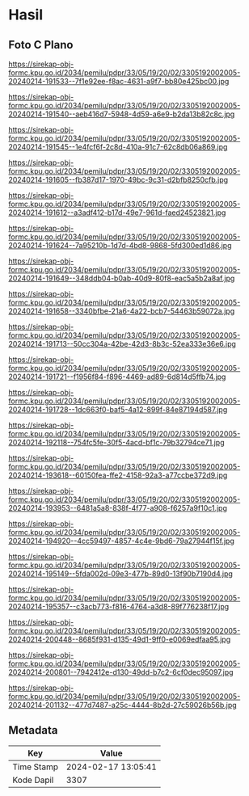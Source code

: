 # Hasil

## Foto C Plano

https://sirekap-obj-formc.kpu.go.id/2034/pemilu/pdpr/33/05/19/20/02/3305192002005-20240214-191533--7f1e92ee-f8ac-4631-a9f7-bb80e425bc00.jpg

https://sirekap-obj-formc.kpu.go.id/2034/pemilu/pdpr/33/05/19/20/02/3305192002005-20240214-191540--aeb416d7-5948-4d59-a6e9-b2da13b82c8c.jpg

https://sirekap-obj-formc.kpu.go.id/2034/pemilu/pdpr/33/05/19/20/02/3305192002005-20240214-191545--1e4fcf6f-2c8d-410a-91c7-62c8db06a869.jpg

https://sirekap-obj-formc.kpu.go.id/2034/pemilu/pdpr/33/05/19/20/02/3305192002005-20240214-191605--fb387d17-1970-49bc-9c31-d2bfb8250cfb.jpg

https://sirekap-obj-formc.kpu.go.id/2034/pemilu/pdpr/33/05/19/20/02/3305192002005-20240214-191612--a3adf412-b17d-49e7-961d-faed24523821.jpg

https://sirekap-obj-formc.kpu.go.id/2034/pemilu/pdpr/33/05/19/20/02/3305192002005-20240214-191624--7a95210b-1d7d-4bd8-9868-5fd300ed1d86.jpg

https://sirekap-obj-formc.kpu.go.id/2034/pemilu/pdpr/33/05/19/20/02/3305192002005-20240214-191649--348ddb04-b0ab-40d9-80f8-eac5a5b2a8af.jpg

https://sirekap-obj-formc.kpu.go.id/2034/pemilu/pdpr/33/05/19/20/02/3305192002005-20240214-191658--3340bfbe-21a6-4a22-bcb7-54463b59072a.jpg

https://sirekap-obj-formc.kpu.go.id/2034/pemilu/pdpr/33/05/19/20/02/3305192002005-20240214-191713--50cc304a-42be-42d3-8b3c-52ea333e36e6.jpg

https://sirekap-obj-formc.kpu.go.id/2034/pemilu/pdpr/33/05/19/20/02/3305192002005-20240214-191721--f1956f84-f896-4469-ad89-6d814d5ffb74.jpg

https://sirekap-obj-formc.kpu.go.id/2034/pemilu/pdpr/33/05/19/20/02/3305192002005-20240214-191728--1dc663f0-baf5-4a12-899f-84e87194d587.jpg

https://sirekap-obj-formc.kpu.go.id/2034/pemilu/pdpr/33/05/19/20/02/3305192002005-20240214-192118--754fc5fe-30f5-4acd-bf1c-79b32794ce71.jpg

https://sirekap-obj-formc.kpu.go.id/2034/pemilu/pdpr/33/05/19/20/02/3305192002005-20240214-193618--60150fea-ffe2-4158-92a3-a77ccbe372d9.jpg

https://sirekap-obj-formc.kpu.go.id/2034/pemilu/pdpr/33/05/19/20/02/3305192002005-20240214-193953--6481a5a8-838f-4f77-a908-f6257a9f10c1.jpg

https://sirekap-obj-formc.kpu.go.id/2034/pemilu/pdpr/33/05/19/20/02/3305192002005-20240214-194920--4cc59497-4857-4c4e-9bd6-79a27944f15f.jpg

https://sirekap-obj-formc.kpu.go.id/2034/pemilu/pdpr/33/05/19/20/02/3305192002005-20240214-195149--5fda002d-09e3-477b-89d0-13f90b7190d4.jpg

https://sirekap-obj-formc.kpu.go.id/2034/pemilu/pdpr/33/05/19/20/02/3305192002005-20240214-195357--c3acb773-f816-4764-a3d8-89f776238f17.jpg

https://sirekap-obj-formc.kpu.go.id/2034/pemilu/pdpr/33/05/19/20/02/3305192002005-20240214-200448--8685f931-d135-49d1-9ff0-e0069edfaa95.jpg

https://sirekap-obj-formc.kpu.go.id/2034/pemilu/pdpr/33/05/19/20/02/3305192002005-20240214-200801--7942412e-d130-49dd-b7c2-6cf0dec95097.jpg

https://sirekap-obj-formc.kpu.go.id/2034/pemilu/pdpr/33/05/19/20/02/3305192002005-20240214-201132--477d7487-a25c-4444-8b2d-27c59026b56b.jpg


## Metadata

| Key        | Value               |
| ---------- | ------------------- |
| Time Stamp | 2024-02-17 13:05:41 |
| Kode Dapil | 3307                |



